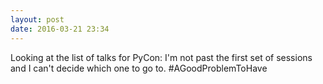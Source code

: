 ```yaml
---
layout: post
date: 2016-03-21 23:34
---
```

Looking at the list of talks for PyCon: I'm not past the first set of sessions and I can't  decide which one to go to. #AGoodProblemToHave
